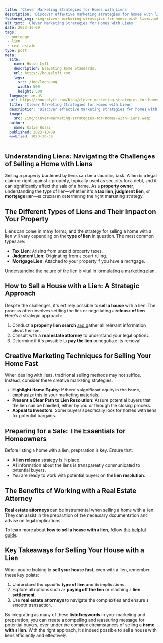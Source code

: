 ```yaml
---
title: 'Clever Marketing Strategies for Homes with Liens'
description: 'Discover effective marketing strategies for homes with liens that will pique your curiosity and help you navigate this unique real estate situation successfully.'
featured_img: /img/clever-marketing-strategies-for-homes-with-liens.webp
alt_text: 'Clever Marketing Strategies for Homes with Liens'
date: 2023-10-09
tags:
 - mortgage
 - lien
 - real estate
type: post
meta:
  site:
    name: House Lyft
    description: Elevating Home Standards.
    url: https://houselyft.com
    logo:
      src: /img/logo.png
      width: 500
      height: 500
  language: en-US
  url: https://houselyft.com/blog/clever-marketing-strategies-for-homes-with-liens
  title: 'Clever Marketing Strategies for Homes with Liens'
  description: 'Discover effective marketing strategies for homes with liens that will pique your curiosity and help you navigate this unique real estate situation successfully.'
  image:
    src: /img/clever-marketing-strategies-for-homes-with-liens.webp
  author:
    name: Katie Rossi
  published: 2023-10-09
  modified: 2023-10-09
---
```



## Understanding Liens: Navigating the Challenges of Selling a Home with Liens

Selling a property burdened by liens can be a daunting task. A lien is a legal claim or right against a property, typically used as security for a debt, and it can significantly affect the sale of a home. As a **property owner**, understanding the type of lien—whether it's a **tax lien**, **judgment lien**, or **mortgage lien**—is crucial in determining the right marketing strategy.

## The Different Types of Liens and Their Impact on Your Property

Liens can come in many forms, and the strategy for selling a home with a lien will vary depending on the **type of lien** in question. The most common types are:
  - **Tax Lien**: Arising from unpaid property taxes.
  - **Judgment Lien**: Originating from a court ruling.
  - **Mortgage Lien**: Attached to your property if you have a mortgage.

Understanding the nature of the lien is vital in formulating a marketing plan.

## How to Sell a House with a Lien: A Strategic Approach

Despite the challenges, it's entirely possible to **sell a house** with a lien. The process often involves settling the lien or negotiating a **release of lien**. Here's a strategic approach:

1. Conduct a **property lien search** [and  ](https://houselyft.com/blog/creating-a-contingency-plan-for-unexpected-lien-issues)gather all relevant information about the lien.
2. Consult with a **real estate attorney** to understand your legal options.
3. Determine if it's possible to **pay the lien** or negotiate its removal.

## Creative Marketing Techniques for Selling Your Home Fast

When dealing with liens, traditional selling methods may not suffice. Instead, consider these creative marketing strategies:
  - **Highlight Home Equity**: If there's significant equity in the home, emphasize this in your marketing materials.
  - **Present a Clear Path to Lien Resolution**: Assure potential buyers that the lien can be handled, either by you or through the closing process.
  - **Appeal to Investors**: Some buyers specifically look for homes with liens for potential bargains.

## Preparing for a Sale: The Essentials for Homeowners

Before listing a home with a lien, preparation is key. Ensure that:
  - A **lien release** strategy is in place.
  - All information about the liens is transparently communicated to potential buyers.
  - You are ready to work with potential buyers on the **lien resolution**.

## The Benefits of Working with a Real Estate Attorney

**Real estate attorneys** can be instrumental when selling a home with a lien. They can assist in the preparation of the necessary documentation and advise on legal implications.

To learn more about **how to sell a house with a lien**, follow [this helpful guide](https://www.wearehomebuyers.com/blog/sell-a-house-with-a-lien/).

## Key Takeaways for Selling Your House with a Lien

When you're looking to **sell your house fast**, even with a lien, remember these key points:

1. Understand the specific **type of lien** and its implications.
2. Explore all options such as **paying off the lien** or reaching a **lien settlement**.
3. Use **real estate attorneys** to navigate the complexities and ensure a smooth transaction.

By integrating as many of these **listofkeywords** in your marketing and preparation, you can create a compelling and reassuring message for potential buyers, even under the complex circumstances of selling a **home with a lien**. With the right approach, it's indeed possible to sell a house with liens efficiently and effectively.